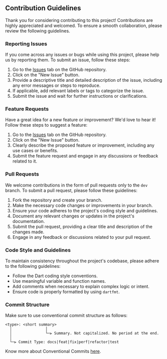 ## Contribution Guidelines

Thank you for considering contributing to this project! Contributions are highly appreciated and welcomed. To ensure a smooth collaboration, please review the following guidelines.

### Reporting Issues

If you come across any issues or bugs while using this project, please help us by reporting them. To submit an issue, follow these steps:

1.  Go to the [Issues](https://github.com/AOSSIE-Org/Resonate/issues) tab on the GitHub repository.
2.  Click on the "New Issue" button.
3.  Provide a descriptive title and detailed description of the issue, including any error messages or steps to reproduce.
4.  If applicable, add relevant labels or tags to categorize the issue.
5.  Submit the issue and wait for further instructions or clarifications.

### Feature Requests

Have a great idea for a new feature or improvement? We'd love to hear it! Follow these steps to suggest a feature:

1.  Go to the [Issues](https://github.com/AOSSIE-Org/Resonate/issues) tab on the GitHub repository.
2.  Click on the "New Issue" button.
3.  Clearly describe the proposed feature or improvement, including any use cases or benefits.
4.  Submit the feature request and engage in any discussions or feedback related to it.

### Pull Requests

We welcome contributions in the form of pull requests only to the `dev` branch. To submit a pull request, please follow these guidelines:

1.  Fork the repository and create your branch.
2.  Make the necessary code changes or improvements in your branch.
3.  Ensure your code adheres to the project's coding style and guidelines.
4.  Document any relevant changes or updates in the project's documentation.
5.  Submit the pull request, providing a clear title and description of the changes made.
6.  Engage in any feedback or discussions related to your pull request.

### Code Style and Guidelines

To maintain consistency throughout the project's codebase, please adhere to the following guidelines:

-   Follow the Dart coding style conventions.
-   Use meaningful variable and function names.
-   Add comments when necessary to explain complex logic or intent.
-   Ensure code is properly formatted by using `dartfmt`.

### Commit Structure

Make sure to use conventional commit structure as follows:

```
<type>: <short summary>
  │               │
  │               └─⫸ Summary. Not capitalized. No period at the end.
  │
  └─⫸ Commit Type: docs|feat|fix|perf|refactor|test
```

Know more about Conventional Commits [here](https://www.conventionalcommits.org/en/v1.0.0/).
